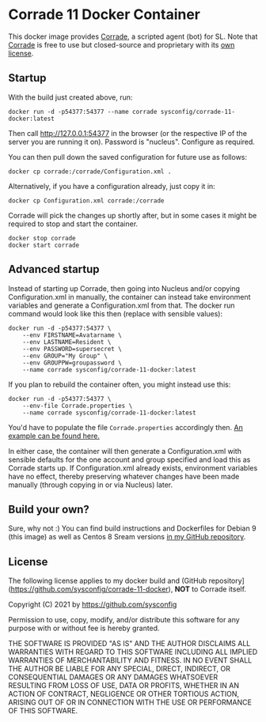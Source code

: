 # Corrade 11 Docker Container

This docker image provides [Corrade](https://grimore.org/secondlife/scripted_agents/corrade), a scripted agent (bot) for SL. Note that [Corrade](https://grimore.org/secondlife/scripted_agents/corrade) is free to use but closed-source and proprietary with its [own license](https://grimore.org/licenses/was-pc-od). 


## Startup

With the build just created above, run:
```
docker run -d -p54377:54377 --name corrade sysconfig/corrade-11-docker:latest
```

Then call http://127.0.0.1:54377 in the browser (or the respective IP of the server you are running it on). Password is "nucleus". Configure as required.

You can then pull down the saved configuration for future use as follows:
```
docker cp corrade:/corrade/Configuration.xml .
```

Alternatively, if you have a configuration already, just copy it in:
```
docker cp Configuration.xml corrade:/corrade
```
Corrade will pick the changes up shortly after, but in some cases it might be required to stop and start the container.

```
docker stop corrade
docker start corrade
```

## Advanced startup

Instead of starting up Corrade, then going into Nucleus and/or copying Configuration.xml in manually, the container can instead take environment variables and generate a Configuration.xml from that. The docker run command would look like this then (replace with sensible values):

```
docker run -d -p54377:54377 \
    --env FIRSTNAME=Avatarname \
    --env LASTNAME=Resident \
    --env PASSWORD=supersecret \
    --env GROUP="My Group" \
    --env GROUPPW=groupassword \
    --name corrade sysconfig/corrade-11-docker:latest
```

If you plan to rebuild the container often, you might instead use this:
```
docker run -d -p54377:54377 \
    --env-file Corrade.properties \
    --name corrade sysconfig/corrade-11-docker:latest
```
You'd have to populate the file `Corrade.properties` accordingly then. [An example can be found here.](https://github.com/sysconfig/corrade-11-docker/blob/master/Corrade.properties)

In either case, the container will then generate a Configuration.xml with sensible defaults for the one account and group specified and load this as Corrade starts up. If Configuration.xml already exists, environment variables have no effect, thereby preserving whatever changes have been made manually (through copying in or via Nucleus) later.


## Build your own?

Sure, why not :)  You can find build instructions and Dockerfiles for Debian 9 (this image) as well as Centos 8 Sream versions [in my GitHub repository](https://github.com/sysconfig/corrade-11-docker).

## License

The following license applies to my docker build and (GitHub repository](https://github.com/sysconfig/corrade-11-docker), **NOT** to Corrade itself.

Copyright (C) 2021 by https://github.com/sysconfig

Permission to use, copy, modify, and/or distribute this software for any purpose with or without fee is hereby granted.

THE SOFTWARE IS PROVIDED "AS IS" AND THE AUTHOR DISCLAIMS ALL WARRANTIES WITH REGARD TO THIS SOFTWARE INCLUDING ALL IMPLIED WARRANTIES OF MERCHANTABILITY AND FITNESS. 
IN NO EVENT SHALL THE AUTHOR BE LIABLE FOR ANY SPECIAL, DIRECT, INDIRECT, OR CONSEQUENTIAL DAMAGES OR ANY DAMAGES WHATSOEVER RESULTING FROM LOSS OF USE, DATA OR PROFITS, 
WHETHER IN AN ACTION OF CONTRACT, NEGLIGENCE OR OTHER TORTIOUS ACTION, ARISING OUT OF OR IN CONNECTION WITH THE USE OR PERFORMANCE OF THIS SOFTWARE.
